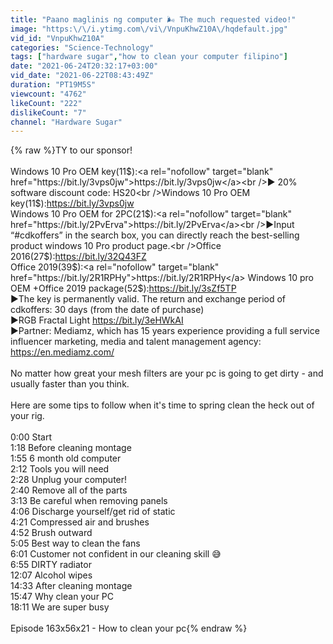 ```yaml
---
title: "Paano maglinis ng computer 🌬️ The much requested video!"
image: "https:\/\/i.ytimg.com\/vi\/VnpuKhwZ10A\/hqdefault.jpg"
vid_id: "VnpuKhwZ10A"
categories: "Science-Technology"
tags: ["hardware sugar","how to clean your computer filipino"]
date: "2021-06-24T20:32:17+03:00"
vid_date: "2021-06-22T08:43:49Z"
duration: "PT19M5S"
viewcount: "4762"
likeCount: "222"
dislikeCount: "7"
channel: "Hardware Sugar"
---
```

{% raw %}TY to our sponsor!<br /><br />Windows 10 Pro OEM key(11$):<a rel="nofollow" target="blank" href="https://bit.ly/3vps0jw">https://bit.ly/3vps0jw</a><br />► 20% software discount code: HS20<br />Windows 10 Pro OEM key(11$):<a rel="nofollow" target="blank" href="https://bit.ly/3vps0jw">https://bit.ly/3vps0jw</a><br />Windows 10 Pro OEM for 2PC(21$):<a rel="nofollow" target="blank" href="https://bit.ly/2PvErva">https://bit.ly/2PvErva</a><br />►Input “#cdkoffers”  in the search box, you can directly reach the best-selling product windows 10 Pro product page.<br />Office 2016(27$):<a rel="nofollow" target="blank" href="https://bit.ly/32Q43FZ">https://bit.ly/32Q43FZ</a><br />Office 2019(39$):<a rel="nofollow" target="blank" href="https://bit.ly/2R1RPHy">https://bit.ly/2R1RPHy</a> Windows 10 pro OEM +Office 2019 package(52$):<a rel="nofollow" target="blank" href="https://bit.ly/3sZf5TP">https://bit.ly/3sZf5TP</a><br />►The key is permanently valid. The return and exchange period of cdkoffers: 30 days (from the date of purchase)<br />►RGB Fractal Light <a rel="nofollow" target="blank" href="https://bit.ly/3eHWkAI">https://bit.ly/3eHWkAI</a><br />►Partner: Mediamz, which has 15 years experience providing a full service influencer marketing, media and talent management agency: <a rel="nofollow" target="blank" href="https://en.mediamz.com/">https://en.mediamz.com/</a><br /><br />No matter how great your mesh filters are your pc is going to get dirty - and usually faster than you think.<br /><br />Here are some tips to follow when it's time to spring clean the heck out of your rig.<br /><br />0:00 Start<br />1:18 Before cleaning montage<br />1:55 6 month old computer<br />2:12 Tools you will need<br />2:28 Unplug your computer!<br />2:40 Remove all of the parts<br />3:13 Be careful when removing panels<br />4:06 Discharge yourself/get rid of static<br />4:21 Compressed air and brushes<br />4:52 Brush outward<br />5:05 Best way to clean the fans<br />6:01 Customer not confident in our cleaning skill 😅<br />6:55 DIRTY radiator<br />12:07 Alcohol wipes<br />14:33 After cleaning montage<br />15:47 Why clean your PC<br />18:11 We are super busy<br /><br />Episode 163x56x21 - How to clean your pc{% endraw %}
